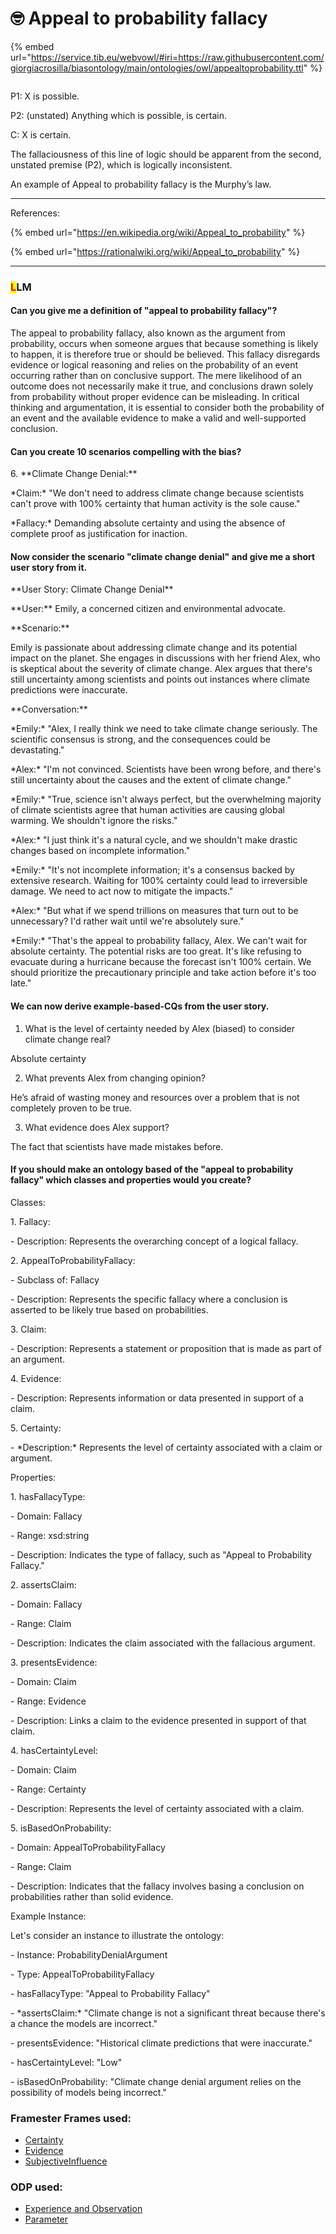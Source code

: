 # 🤓 Appeal to probability fallacy

{% embed url="https://service.tib.eu/webvowl/#iri=https://raw.githubusercontent.com/giorgiacrosilla/biasontology/main/ontologies/owl/appealtoprobability.ttl" %}

<figure><img src="giorgiabias-appealtoprobability2.drawio.png" alt=""><figcaption></figcaption></figure>

P1: X is possible.

P2: (unstated) Anything which is possible, is certain.

C: X is certain.

The fallaciousness of this line of logic should be apparent from the second, unstated premise (P2), which is logically inconsistent.

An example of Appeal to probability fallacy is the Murphy’s law.

***

References:

{% embed url="https://en.wikipedia.org/wiki/Appeal_to_probability" %}

{% embed url="https://rationalwiki.org/wiki/Appeal_to_probability" %}

***

### <mark style="color:red;">L</mark>LM

#### Can you give me a definition of "appeal to probability fallacy"?

The appeal to probability fallacy, also known as the argument from probability, occurs when someone argues that because something is likely to happen, it is therefore true or should be believed. This fallacy disregards evidence or logical reasoning and relies on the probability of an event occurring rather than on conclusive support. The mere likelihood of an outcome does not necessarily make it true, and conclusions drawn solely from probability without proper evidence can be misleading. In critical thinking and argumentation, it is essential to consider both the probability of an event and the available evidence to make a valid and well-supported conclusion.

#### Can you create 10 scenarios compelling with the bias?

6\. \*\*Climate Change Denial:\*\*

\*Claim:\* "We don't need to address climate change because scientists can't prove with 100% certainty that human activity is the sole cause."

\*Fallacy:\* Demanding absolute certainty and using the absence of complete proof as justification for inaction.

#### Now consider the scenario "climate change denial" and give me a short user story from it.

\*\*User Story: Climate Change Denial\*\*

\*\*User:\*\* Emily, a concerned citizen and environmental advocate.

\*\*Scenario:\*\*

Emily is passionate about addressing climate change and its potential impact on the planet. She engages in discussions with her friend Alex, who is skeptical about the severity of climate change. Alex argues that there's still uncertainty among scientists and points out instances where climate predictions were inaccurate.

\*\*Conversation:\*\*

\*Emily:\* "Alex, I really think we need to take climate change seriously. The scientific consensus is strong, and the consequences could be devastating."

\*Alex:\* "I'm not convinced. Scientists have been wrong before, and there's still uncertainty about the causes and the extent of climate change."

\*Emily:\* "True, science isn't always perfect, but the overwhelming majority of climate scientists agree that human activities are causing global warming. We shouldn't ignore the risks."

\*Alex:\* "I just think it's a natural cycle, and we shouldn't make drastic changes based on incomplete information."

\*Emily:\* "It's not incomplete information; it's a consensus backed by extensive research. Waiting for 100% certainty could lead to irreversible damage. We need to act now to mitigate the impacts."

\*Alex:\* "But what if we spend trillions on measures that turn out to be unnecessary? I'd rather wait until we're absolutely sure."

\*Emily:\* "That's the appeal to probability fallacy, Alex. We can't wait for absolute certainty. The potential risks are too great. It's like refusing to evacuate during a hurricane because the forecast isn't 100% certain. We should prioritize the precautionary principle and take action before it's too late."

#### We can now derive example-based-CQs from the user story.&#x20;

1. What is the level of certainty needed by Alex (biased) to consider climate change real?&#x20;

Absolute certainty&#x20;

2. What prevents Alex from changing opinion?&#x20;

He’s afraid of wasting money and resources over a problem that is not completely proven to be true. &#x20;

3. What evidence does Alex support?&#x20;

The fact that scientists have made mistakes before.&#x20;

#### If you should make an ontology based of the "appeal to probability fallacy" which classes and properties would you create?

Classes:

1\. Fallacy:

\- Description: Represents the overarching concept of a logical fallacy.

2\. AppealToProbabilityFallacy:

\- Subclass of: Fallacy

\- Description: Represents the specific fallacy where a conclusion is asserted to be likely true based on probabilities.

3\. Claim:

\- Description: Represents a statement or proposition that is made as part of an argument.

4\. Evidence:

\- Description: Represents information or data presented in support of a claim.

5\. Certainty:

\- \*Description:\* Represents the level of certainty associated with a claim or argument.

Properties:

1\. hasFallacyType:

\- Domain: Fallacy

\- Range: xsd:string

\- Description: Indicates the type of fallacy, such as "Appeal to Probability Fallacy."

2\. assertsClaim:

\- Domain: Fallacy

\- Range: Claim

\- Description: Indicates the claim associated with the fallacious argument.

3\. presentsEvidence:

\- Domain: Claim

\- Range: Evidence

\- Description: Links a claim to the evidence presented in support of that claim.

4\. hasCertaintyLevel:

\- Domain: Claim

\- Range: Certainty

\- Description: Represents the level of certainty associated with a claim.

5\. isBasedOnProbability:

\- Domain: AppealToProbabilityFallacy

\- Range: Claim

\- Description: Indicates that the fallacy involves basing a conclusion on probabilities rather than solid evidence.

Example Instance:

Let's consider an instance to illustrate the ontology:

\- Instance: ProbabilityDenialArgument

\- Type: AppealToProbabilityFallacy

\- hasFallacyType: "Appeal to Probability Fallacy"

\- \*assertsClaim:\* "Climate change is not a significant threat because there's a chance the models are incorrect."

\- presentsEvidence: "Historical climate predictions that were inaccurate."

\- hasCertaintyLevel: "Low"

\- isBasedOnProbability: "Climate change denial argument relies on the possibility of models being incorrect."

### Framester Frames used:

* [Certainty](https://w3id.org/framester/data/framestercore/Certainty)
* [Evidence](https://w3id.org/framester/data/framestercore/Evidence)
* [SubjectiveInfluence](https://w3id.org/framester/data/framestercore/SubjectiveInfluence)

### ODP used:

* [Experience and Observation](http://ontologydesignpatterns.org/wiki/Submissions:Experience_%26_Observation)
* [Parameter](http://ontologydesignpatterns.org/wiki/Submissions:Parameter)
